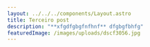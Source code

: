 ```yaml
---
layout: ../../../components/Layout.astro
title: Terceiro post
description: "**xfgdfgbgfnfhnf** dfgbgfbhfg"
featuredImage: /images/uploads/dscf3056.jpg
---
```

